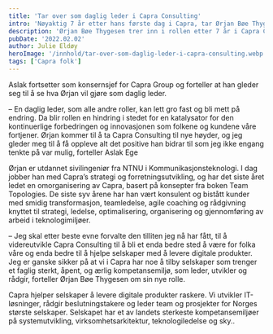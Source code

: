 ```yaml
---
title: 'Tar over som daglig leder i Capra Consulting'
intro: 'Nøyaktig 7 år etter hans første dag i Capra, tar Ørjan Bøe Thygesen over som daglig leder for Aslak Ege, som har vært daglig leder i Consulting by Capra siden 2017.'
description: 'Ørjan Bøe Thygesen trer inn i rollen etter 7 år i Capra Consulting'
pubDate: '2022.02.02'
author: Julie Eldøy
heroImage: '/innhold/tar-over-som-daglig-leder-i-capra-consulting.webp'
tags: ['Capra folk']
---
```


Aslak fortsetter som konsernsjef for Capra Group og forteller at han gleder seg til å se hva Ørjan vil gjøre som daglig leder.

– En daglig leder, som alle andre roller, kan lett gro fast og bli mett på endring. Da blir rollen en hindring i stedet for en katalysator for den kontinuerlige forbedringen og innovasjonen som folkene og kundene våre fortjener. Ørjan kommer til å ta Capra Consulting til nye høyder, og jeg gleder meg til å få oppleve alt det positive han bidrar til som jeg ikke engang tenkte på var mulig, forteller Aslak Ege

Ørjan er utdannet sivilingeniør fra NTNU i Kommunikasjonsteknologi. I dag jobber han med Capra’s strategi og forretningsutvikling, og har det siste året ledet en omorganisering av Capra, basert på konsepter fra boken Team Topologies. De siste syv årene har han vært konsulent og bistått kunder med smidig transformasjon, teamledelse, agile coaching og rådgivning knyttet til strategi, ledelse, optimalisering, organisering og gjennomføring av arbeid i teknologimiljøer.

– Jeg skal etter beste evne forvalte den tilliten jeg nå har fått, til å videreutvikle Capra Consulting til å bli et enda bedre sted å være for folka våre og enda bedre til å hjelpe selskaper med å levere digitale produkter. Jeg er ganske sikker på at vi i Capra har noe å tilby selskaper som trenger et faglig sterkt, åpent, og ærlig kompetansemiljø, som leder, utvikler og rådgir, forteller Ørjan Bøe Thygesen om sin nye rolle.

Capra hjelper selskaper å levere digitale produkter raskere. Vi utvikler IT-løsninger, rådgir beslutningstakere og leder team og prosjekter for Norges største selskaper. Selskapet har et av landets sterkeste kompetansemiljøer på systemutvikling, virksomhetsarkitektur, teknologiledelse og sky..